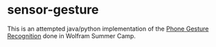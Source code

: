 # sensor-gesture

This is an attempted java/python implementation of the [Phone Gesture Recognition](http://community.wolfram.com/groups/-/m/t/1386392) done in Wolfram Summer Camp.
